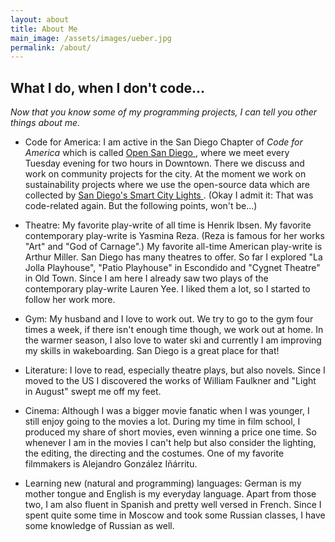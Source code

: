 ```yaml
---
layout: about
title: About Me
main_image: /assets/images/ueber.jpg
permalink: /about/
---
```



## What I do, when I don't code...
*Now that you know some of my programming projects, I can tell you other things about me.*

* Code for America: I am active in the San Diego Chapter of *Code for America* which is called <a href="https://opensandiego.org/"> Open San Diego </a>, where we meet every Tuesday evening for two hours in Downtown. There we discuss and work on community projects for the city. At the moment we work on sustainability projects where we use the open-source data which are collected by <a href="https://www.sandiego.gov/sustainability/energy-and-water-efficiency/programs-projects/smart-city"> San Diego's Smart City Lights </a>. (Okay I admit it: That was code-related again. But the following points, won't be...)

* Theatre: My favorite play-write of all time is Henrik Ibsen. My favorite contemporary play-write is Yasmina Reza. (Reza is famous for her works "Art" and "God of Carnage".) My favorite all-time American play-write is Arthur Miller. San Diego has many theatres to offer. So far I explored "La Jolla Playhouse", "Patio Playhouse" in Escondido and "Cygnet Theatre" in Old Town. Since I am here I already saw two plays of the contemporary play-write Lauren Yee. I liked them a lot, so I started to follow her work more. 

* Gym: My husband and I love to work out. We try to go to the gym four times a week, if there isn't enough time though, we work out at home. In the warmer season, I also love to water ski and currently I am improving my skills in wakeboarding. San Diego is a great place for that! 

* Literature: I love to read, especially theatre plays, but also novels. Since I moved to the US I discovered the works of William Faulkner and "Light in August" swept me off my feet. 

* Cinema: Although I was a bigger movie fanatic when I was younger, I still enjoy going to the movies a lot. During my time in film school, I produced my share of short movies, even winning a price one time. So whenever I am in the movies I can't help but also consider the lighting, the editing, the directing and the costumes. One of my favorite filmmakers is Alejandro González Iñárritu. 

* Learning new (natural and programming) languages: German is my mother tongue and English is my everyday language. Apart from those two, I am also fluent in Spanish and pretty well versed in French. Since I spent quite some time in Moscow and took some Russian classes, I have some knowledge of Russian as well. 






